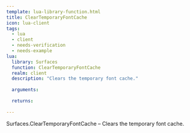 ```yaml
---
template: lua-library-function.html
title: ClearTemporaryFontCache
icon: lua-client
tags:
  - lua
  - client
  - needs-verification
  - needs-example
lua:
  library: Surfaces
  function: ClearTemporaryFontCache
  realm: client
  description: "Clears the temporary font cache."
  
  arguments:
  
  returns:
    
---
```


<div class="lua__search__keywords">
Surfaces.ClearTemporaryFontCache &#x2013; Clears the temporary font cache.
</div>
